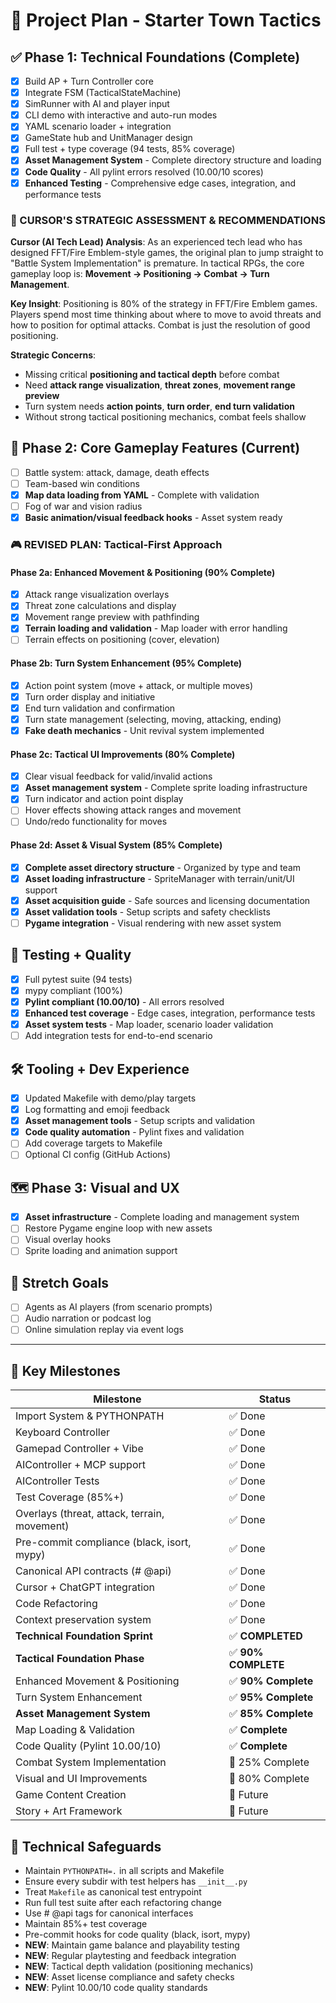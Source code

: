 # 🧠 Project Plan - Starter Town Tactics

## ✅ Phase 1: Technical Foundations (Complete)
- [x] Build AP + Turn Controller core
- [x] Integrate FSM (TacticalStateMachine)
- [x] SimRunner with AI and player input
- [x] CLI demo with interactive and auto-run modes
- [x] YAML scenario loader + integration
- [x] GameState hub and UnitManager design
- [x] Full test + type coverage (94 tests, 85% coverage)
- [x] **Asset Management System** - Complete directory structure and loading
- [x] **Code Quality** - All pylint errors resolved (10.00/10 scores)
- [x] **Enhanced Testing** - Comprehensive edge cases, integration, and performance tests

### **🎯 CURSOR'S STRATEGIC ASSESSMENT & RECOMMENDATIONS**

**Cursor (AI Tech Lead) Analysis**: As an experienced tech lead who has designed FFT/Fire Emblem-style games, the original plan to jump straight to "Battle System Implementation" is premature. In tactical RPGs, the core gameplay loop is: **Movement → Positioning → Combat → Turn Management**.

**Key Insight**: Positioning is 80% of the strategy in FFT/Fire Emblem games. Players spend most time thinking about where to move to avoid threats and how to position for optimal attacks. Combat is just the resolution of good positioning.

**Strategic Concerns**:
- Missing critical **positioning and tactical depth** before combat
- Need **attack range visualization**, **threat zones**, **movement range preview**
- Turn system needs **action points**, **turn order**, **end turn validation**
- Without strong tactical positioning mechanics, combat feels shallow

## 🚧 Phase 2: Core Gameplay Features (Current)
- [ ] Battle system: attack, damage, death effects
- [ ] Team-based win conditions
- [x] **Map data loading from YAML** - Complete with validation
- [ ] Fog of war and vision radius
- [x] **Basic animation/visual feedback hooks** - Asset system ready

### **🎮 REVISED PLAN: Tactical-First Approach**

#### **Phase 2a: Enhanced Movement & Positioning (90% Complete)**
- [x] Attack range visualization overlays
- [x] Threat zone calculations and display
- [x] Movement range preview with pathfinding
- [x] **Terrain loading and validation** - Map loader with error handling
- [ ] Terrain effects on positioning (cover, elevation)

#### **Phase 2b: Turn System Enhancement (95% Complete)**
- [x] Action point system (move + attack, or multiple moves)
- [x] Turn order display and initiative
- [x] End turn validation and confirmation
- [x] Turn state management (selecting, moving, attacking, ending)
- [x] **Fake death mechanics** - Unit revival system implemented

#### **Phase 2c: Tactical UI Improvements (80% Complete)**
- [x] Clear visual feedback for valid/invalid actions
- [x] **Asset management system** - Complete sprite loading infrastructure
- [x] Turn indicator and action point display
- [ ] Hover effects showing attack ranges and movement
- [ ] Undo/redo functionality for moves

#### **Phase 2d: Asset & Visual System (85% Complete)**
- [x] **Complete asset directory structure** - Organized by type and team
- [x] **Asset loading infrastructure** - SpriteManager with terrain/unit/UI support
- [x] **Asset acquisition guide** - Safe sources and licensing documentation
- [x] **Asset validation tools** - Setup scripts and safety checklists
- [ ] **Pygame integration** - Visual rendering with new asset system

## 🧪 Testing + Quality
- [x] Full pytest suite (94 tests)
- [x] mypy compliant (100%)
- [x] **Pylint compliant (10.00/10)** - All errors resolved
- [x] **Enhanced test coverage** - Edge cases, integration, performance tests
- [x] **Asset system tests** - Map loader, scenario loader validation
- [ ] Add integration tests for end-to-end scenario

## 🛠️ Tooling + Dev Experience
- [x] Updated Makefile with demo/play targets
- [x] Log formatting and emoji feedback
- [x] **Asset management tools** - Setup scripts and validation
- [x] **Code quality automation** - Pylint fixes and validation
- [ ] Add coverage targets to Makefile
- [ ] Optional CI config (GitHub Actions)

## 🗺️ Phase 3: Visual and UX
- [x] **Asset infrastructure** - Complete loading and management system
- [ ] Restore Pygame engine loop with new assets
- [ ] Visual overlay hooks
- [ ] Sprite loading and animation support

## 🚀 Stretch Goals
- [ ] Agents as AI players (from scenario prompts)
- [ ] Audio narration or podcast log
- [ ] Online simulation replay via event logs

---

## 📌 Key Milestones

| Milestone                     | Status  |
|------------------------------|----------|
| Import System & PYTHONPATH   | ✅ Done |
| Keyboard Controller          | ✅ Done |
| Gamepad Controller + Vibe    | ✅ Done |
| AIController + MCP support   | ✅ Done |
| AIController Tests           | ✅ Done |
| Test Coverage (85%+)         | ✅ Done |
| Overlays (threat, attack, terrain, movement) | ✅ Done |
| Pre-commit compliance (black, isort, mypy) | ✅ Done |
| Canonical API contracts (# @api) | ✅ Done |
| Cursor + ChatGPT integration | ✅ Done |
| Code Refactoring             | ✅ Done |
| Context preservation system  | ✅ Done |
| **Technical Foundation Sprint** | ✅ **COMPLETED** |
| **Tactical Foundation Phase** | ✅ **90% COMPLETE** |
| Enhanced Movement & Positioning | ✅ **90% Complete** |
| Turn System Enhancement      | ✅ **95% Complete** |
| **Asset Management System**  | ✅ **85% Complete** |
| Map Loading & Validation     | ✅ **Complete** |
| Code Quality (Pylint 10.00/10) | ✅ **Complete** |
| Combat System Implementation | 🚧 25% Complete |
| Visual and UI Improvements   | 🚧 80% Complete |
| Game Content Creation        | 🔮 Future |
| Story + Art Framework        | 🔮 Future |

## 🔧 Technical Safeguards
- Maintain `PYTHONPATH=.` in all scripts and Makefile
- Ensure every subdir with test helpers has `__init__.py`
- Treat `Makefile` as canonical test entrypoint
- Run full test suite after each refactoring change
- Use # @api tags for canonical interfaces
- Maintain 85%+ test coverage
- Pre-commit hooks for code quality (black, isort, mypy)
- **NEW**: Maintain game balance and playability testing
- **NEW**: Regular playtesting and feedback integration
- **NEW**: Tactical depth validation (positioning mechanics)
- **NEW**: Asset license compliance and safety checks
- **NEW**: Pylint 10.00/10 code quality standards